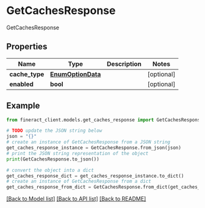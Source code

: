 # GetCachesResponse

GetCachesResponse

## Properties

Name | Type | Description | Notes
------------ | ------------- | ------------- | -------------
**cache_type** | [**EnumOptionData**](EnumOptionData.md) |  | [optional] 
**enabled** | **bool** |  | [optional] 

## Example

```python
from fineract_client.models.get_caches_response import GetCachesResponse

# TODO update the JSON string below
json = "{}"
# create an instance of GetCachesResponse from a JSON string
get_caches_response_instance = GetCachesResponse.from_json(json)
# print the JSON string representation of the object
print(GetCachesResponse.to_json())

# convert the object into a dict
get_caches_response_dict = get_caches_response_instance.to_dict()
# create an instance of GetCachesResponse from a dict
get_caches_response_from_dict = GetCachesResponse.from_dict(get_caches_response_dict)
```
[[Back to Model list]](../README.md#documentation-for-models) [[Back to API list]](../README.md#documentation-for-api-endpoints) [[Back to README]](../README.md)


